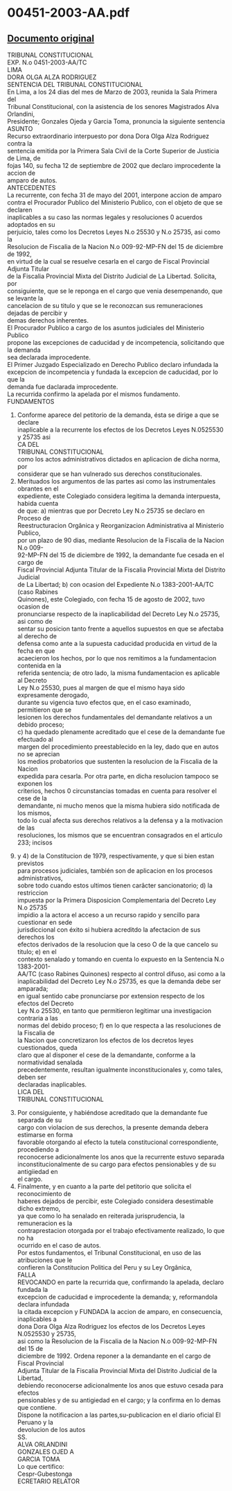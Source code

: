 
00451-2003-AA.pdf
=================
  
[Documento original](https://tc.gob.pe/jurisprudencia/2003/00451-2003-AA.pdf)  
---  
TRIBUNAL CONSTITUCIONAL  
EXP. N.o 0451-2003-AA/TC  
LIMA  
DORA OLGA ALZA RODRIGUEZ  
SENTENCIA DEL TRIBUNAL CONSTITUCIONAL  
En Lima, a los 24 dias del mes de Marzo de 2003, reunida la Sala Primera del  
Tribunal Constitucional, con la asistencia de los senores Magistrados Alva Orlandini,  
Presidente; Gonzales Ojeda y Garcia Toma, pronuncia la siguiente sentencia  
ASUNTO  
Recurso extraordinario interpuesto por dona Dora Olga Alza Rodriguez contra la  
sentencia emitida por la Primera Sala Civil de la Corte Superior de Justicia de Lima, de  
fojas 140, su fecha 12 de septiembre de 2002 que declaro improcedente la accion de  
amparo de autos.  
ANTECEDENTES  
La recurrente, con fecha 31 de mayo del 2001, interpone accion de amparo  
contra el Procurador Publico del Ministerio Publico, con el objeto de que se declaren  
inaplicables a su caso las normas legales y resoluciones 0 acuerdos adoptados en su  
perjuicio, tales como los Decretos Leyes N.o 25530 y N.o 25735, asi como la  
Resolucion de Fiscalia de la Nacion N.o 009-92-MP-FN del 15 de diciembre de 1992,  
en virtud de la cual se resuelve cesarla en el cargo de Fiscal Provincial Adjunta Titular  
de la Fiscalia Provincial Mixta del Distrito Judicial de La Libertad. Solicita, por  
consiguiente, que se le reponga en el cargo que venia desempenando, que se levante la  
cancelacion de su titulo y que se le reconozcan sus remuneraciones dejadas de percibir y  
demas derechos inherentes.  
El Procurador Publico a cargo de los asuntos judiciales del Ministerio Publico  
propone las excepciones de caducidad y de incompetencia, solicitando que la demanda  
sea declarada improcedente.  
El Primer Juzgado Especializado en Derecho Publico declaro infundada la  
excepcion de incompetencia y fundada la excepcion de caducidad, por lo que la  
demanda fue daclarada improcedente.  
La recurrida confirmo la apelada por el mismos fundamento.  
FUNDAMENTOS  
1. Conforme aparece del petitorio de la demanda, ésta se dirige a que se declare  
inaplicable a la recurrente los efectos de los Decretos Leyes N.0525530 y 25735 asi  
CA DEL  
TRIBUNAL CONSTITUCIONAL  
como los actos administrativos dictados en aplicacion de dicha norma, por  
considerar que se han vulnerado sus derechos constitucionales.  
2. Merituados los argumentos de las partes asi como las instrumentales obrantes en el  
expediente, este Colegiado considera legitima la demanda interpuesta, habida cuenta  
de que: a) mientras que por Decreto Ley N.o 25735 se declaro en Proceso de  
Reestructuracion Orgânica y Reorganizacion Administrativa al Ministerio Publico,  
por un plazo de 90 dias, mediante Resolucion de la Fiscalia de la Nacion N.o 009-  
92-MP-FN del 15 de diciembre de 1992, la demandante fue cesada en el cargo de  
Fiscal Provincial Adjunta Titular de la Fiscalia Provincial Mixta del Distrito Judicial  
de La Libertad; b) con ocasion del Expediente N.o 1383-2001-AA/TC (caso Rabines  
Quinones), este Colegiado, con fecha 15 de agosto de 2002, tuvo ocasion de  
pronunciarse respecto de la inaplicabilidad del Decreto Ley N.o 25735, asi como de  
sentar su posicion tanto frente a aquellos supuestos en que se afectaba al derecho de  
defensa como ante a la supuesta caducidad producida en virtud de la fecha en que  
acaecieron los hechos, por lo que nos remitimos a la fundamentacion contenida en la  
referida sentencia; de otro lado, la misma fundamentacion es aplicable al Decreto  
Ley N.o 25530, pues al margen de que el mismo haya sido expresamente derogado,  
durante su vigencia tuvo efectos que, en el caso examinado, permitieron que se  
lesionen los derechos fundamentales del demandante relativos a un debido proceso;  
c) ha quedado plenamente acreditado que el cese de la demandante fue efectuado al  
margen del procedimiento preestablecido en la ley, dado que en autos no se aprecian  
los medios probatorios que sustenten la resolucion de la Fiscalia de la Nacion  
expedida para cesarla. Por otra parte, en dicha resolucion tampoco se exponen los  
criterios, hechos 0 circunstancias tomadas en cuenta para resolver el cese de la  
demandante, ni mucho menos que la misma hubiera sido notificada de los mismos,  
todo lo cual afecta sus derechos relativos a la defensa y a la motivacion de las  
resoluciones, los mismos que se encuentran consagrados en el articulo 233; incisos  
9) y 4) de la Constitucion de 1979, respectivamente, y que si bien estan previstos  
para procesos judiciales, también son de aplicacion en los procesos administrativos,  
sobre todo cuando estos ultimos tienen carâcter sancionatorio; d) la restriccion  
impuesta por la Primera Disposicion Complementaria del Decreto Ley N.o 25735  
impidio a la actora el acceso a un recurso rapido y sencillo para cuestionar en sede  
jurisdiccional con éxito si hubiera acreditdo la afectacion de sus derechos los  
efectos derivados de la resolucion que la ceso O de la que cancelo su titulo; e) en el  
contexto senalado y tomando en cuenta lo expuesto en la Sentencia N.o 1383-2001-  
AA/TC (caso Rabines Quinones) respecto al control difuso, asi como a la  
inaplicabilidad del Decreto Ley N.o 25735, es que la demanda debe ser amparada;  
en igual sentido cabe pronunciarse por extension respecto de los efectos del Decreto  
Ley N.o 25530, en tanto que permitieron legitimar una investigacion contraria a las  
normas del debido proceso; f) en lo que respecta a las resoluciones de la Fiscalia de  
la Nacion que concretizaron los efectos de los decretos leyes cuestionados, queda  
claro que al disponer el cese de la demandante, conforme a la normatividad senalada  
precedentemente, resultan igualmente inconstitucionales y, como tales, deben ser  
declaradas inaplicables.  
LICA DEL  
TRIBUNAL CONSTITUCIONAL  
3. Por consiguiente, y habiéndose acreditado que la demandante fue separada de su  
cargo con violacion de sus derechos, la presente demanda debera estimarse en forma  
favorable otorgando al efecto la tutela constitucional correspondiente, procediendo a  
reconocerse adicionalmente los anos que la recurrente estuvo separada  
inconstitucionalmente de su cargo para efectos pensionables y de su antigiiedad en  
el cargo.  
4. Finalmente, y en cuanto a la parte del petitorio que solicita el reconocimiento de  
haberes dejados de percibir, este Colegiado considera desestimable dicho extremo,  
ya que como lo ha senalado en reiterada jurisprudencia, la remuneracion es la  
contraprestacion otorgada por el trabajo efectivamente realizado, lo que no ha  
ocurrido en el caso de autos.  
Por estos fundamentos, el Tribunal Constitucional, en uso de las atribuciones que le  
confieren la Constitucion Politica del Peru y su Ley Orgânica,  
FALLA  
REVOCANDO en parte la recurrida que, confirmando la apelada, declaro fundada la  
excepcion de caducidad e improcedente la demanda; y, reformandola declara infundada  
la citada excepcion y FUNDADA la accion de amparo, en consecuencia, inaplicables a  
dona Dora Olga Alza Rodriguez los efectos de los Decretos Leyes N.0525530 y 25735,  
asi como la Resolucion de la Fiscalia de la Nacion N.o 009-92-MP-FN del 15 de  
diciembre de 1992. Ordena reponer a la demandante en el cargo de Fiscal Provincial  
Adjunta Titular de la Fiscalia Provincial Mixta del Distrito Judicial de la Libertad,  
debiendo reconocerse adicionalmente los anos que estuvo cesada para efectos  
pensionables y de su antigiedad en el cargo; y la confirma en lo demas que contiene.  
Dispone la notificacion a las partes,su-publicacion en el diario oficial El Peruano y la  
devolucion de los autos  
SS.  
ALVA ORLANDINI  
GONZALES OJED A  
GARCIA TOMA  
Lo que certifico:  
Cespr-Gubestonga  
ECRETARIO RELATOR